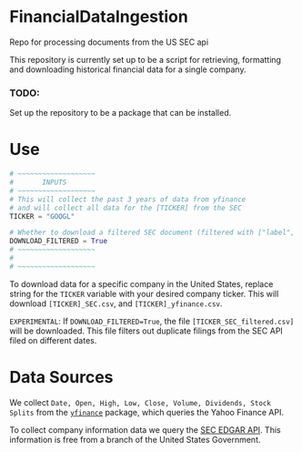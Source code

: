 # FinancialDataIngestion
Repo for processing documents from the US SEC api

This repository is currently set up to be a script for retrieving, formatting and downloading historical financial data for a single company.

### TODO:
Set up the repository to be a package that can be installed.

# Use
```py
# ~~~~~~~~~~~~~~~~~~~
#       INPUTS
# ~~~~~~~~~~~~~~~~~~~
# This will collect the past 3 years of data from yfinance
# and will collect all data for the [TICKER] from the SEC
TICKER = "GOOGL"

# Whether to download a filtered SEC document (filtered with ["label", "end", "form", "fp"] as the unique key)
DOWNLOAD_FILTERED = True
# ~~~~~~~~~~~~~~~~~~~
#       
# ~~~~~~~~~~~~~~~~~~~
```
To download data for a specific company in the United States, replace string for the `TICKER` variable with your desired company ticker. This will download `[TICKER]_SEC.csv`, and `[TICKER]_yfinance.csv`.

`EXPERIMENTAL`: If `DOWNLOAD_FILTERED=True`, the file `[TICKER_SEC_filtered.csv]` will be downloaded. This file filters out duplicate filings from the SEC API filed on different dates.

# Data Sources
We collect `Date, Open, High, Low, Close, Volume, Dividends, Stock Splits` from the [`yfinance`](https://github.com/ranaroussi/yfinance) package, which queries the Yahoo Finance API.

To collect company information data we query the [SEC EDGAR API](https://www.sec.gov/edgar/sec-api-documentation). This information is free from a branch of the United States Government.
